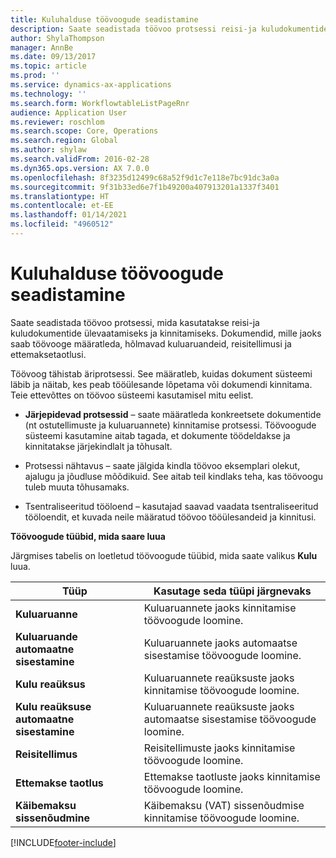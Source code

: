 ```yaml
---
title: Kuluhalduse töövoogude seadistamine
description: Saate seadistada töövoo protsessi reisi-ja kuludokumentide ülevaatamiseks ja kinnitamiseks.
author: ShylaThompson
manager: AnnBe
ms.date: 09/13/2017
ms.topic: article
ms.prod: ''
ms.service: dynamics-ax-applications
ms.technology: ''
ms.search.form: WorkflowtableListPageRnr
audience: Application User
ms.reviewer: roschlom
ms.search.scope: Core, Operations
ms.search.region: Global
ms.author: shylaw
ms.search.validFrom: 2016-02-28
ms.dyn365.ops.version: AX 7.0.0
ms.openlocfilehash: 8f3235d12499c68a52f9d1c7e118e7bc91dc3a0a
ms.sourcegitcommit: 9f31b33ed6e7f1b49200a407913201a1337f3401
ms.translationtype: HT
ms.contentlocale: et-EE
ms.lasthandoff: 01/14/2021
ms.locfileid: "4960512"
---
```

# <a name="set-up-expense-management-workflows"></a>Kuluhalduse töövoogude seadistamine

Saate seadistada töövoo protsessi, mida kasutatakse reisi-ja kuludokumentide ülevaatamiseks ja kinnitamiseks. Dokumendid, mille jaoks saab töövooge määratleda, hõlmavad kuluaruandeid, reisitellimusi ja ettemaksetaotlusi.

Töövoog tähistab äriprotsessi. See määratleb, kuidas dokument süsteemi läbib ja näitab, kes peab tööülesande lõpetama või dokumendi kinnitama. Teie ettevõttes on töövoo süsteemi kasutamisel mitu eelist.

-   **Järjepidevad protsessid** – saate määratleda konkreetsete dokumentide (nt ostutellimuste ja kuluaruannete) kinnitamise protsessi. Töövoogude süsteemi kasutamine aitab tagada, et dokumente töödeldakse ja kinnitatakse järjekindlalt ja tõhusalt.

-   Protsessi nähtavus – saate jälgida kindla töövoo eksemplari olekut, ajalugu ja jõudluse mõõdikuid. See aitab teil kindlaks teha, kas töövoogu tuleb muuta tõhusamaks.

-   Tsentraliseeritud tööloend – kasutajad saavad vaadata tsentraliseeritud tööloendit, et kuvada neile määratud töövoo tööülesandeid ja kinnitusi. 

**Töövoogude tüübid, mida saare luua**

Järgmises tabelis on loetletud töövoogude tüübid, mida saate valikus **Kulu** luua.


|              <strong>Tüüp</strong>              |                   <strong>Kasutage seda tüüpi järgnevaks</strong>                   |
|-------------------------------------------------|-----------------------------------------------------------------------|
|         <strong>Kuluaruanne</strong>         |            Kuluaruannete jaoks kinnitamise töövoogude loomine.             |
|  <strong>Kuluaruande automaatne sisestamine</strong>   |        Kuluaruannete jaoks automaatse sisestamise töövoogude loomine.        |
|       <strong>Kulu reaüksus</strong>        |     Kuluaruannete reaüksuste jaoks kinnitamise töövoogude loomine.      |
| <strong>Kulu reaüksuse automaatne sisestamine</strong> | Kuluaruannete reaüksuste jaoks automaatse sisestamise töövoogude loomine. |
|       <strong>Reisitellimus</strong>       |          Reisitellimuste jaoks kinnitamise töövoogude loomine.           |
|      <strong>Ettemakse taotlus</strong>      |         Ettemakse taotluste jaoks kinnitamise töövoogude loomine.          |
|        <strong>Käibemaksu sissenõudmine</strong>        | Käibemaksu (VAT) sissenõudmise kinnitamise töövoogude loomine.  |



[!INCLUDE[footer-include](../includes/footer-banner.md)]